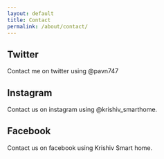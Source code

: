 ```yaml
---
layout: default
title: Contact
permalink: /about/contact/
---
```


## Twitter
Contact me on twitter using @pavn747

## Instagram
Contact us on instagram using @krishiv_smarthome.

## Facebook
Contact us on facebook using Krishiv Smart home.